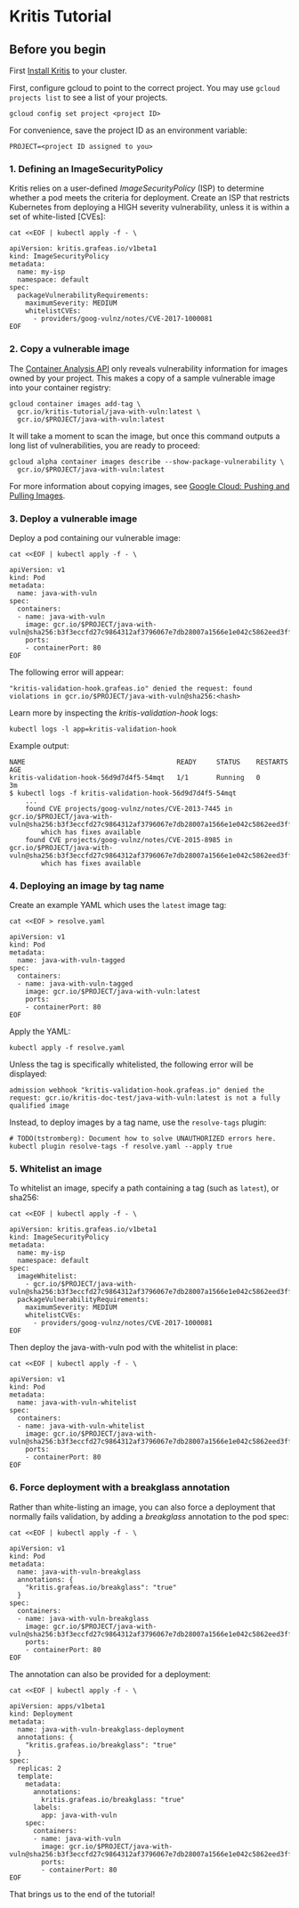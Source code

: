 # Kritis Tutorial

## Before you begin

First [Install Kritis](install.md) to your cluster.

First, configure gcloud to point to the correct project. You may use  `gcloud projects list` to see a list of your projects. 

```shell
gcloud config set project <project ID>
```

For convenience, save the project ID as an environment variable:

```shell
PROJECT=<project ID assigned to you>
```

### 1. Defining an ImageSecurityPolicy

Kritis relies on a user-defined *ImageSecurityPolicy* (ISP) to determine whether a pod meets the criteria for deployment. Create an ISP that restricts Kubernetes from deploying a HIGH severity vulnerability, unless it is within a set of white-listed [CVEs]:

```shell
cat <<EOF | kubectl apply -f - \

apiVersion: kritis.grafeas.io/v1beta1
kind: ImageSecurityPolicy
metadata:
  name: my-isp
  namespace: default
spec:
  packageVulnerabilityRequirements:
    maximumSeverity: MEDIUM
    whitelistCVEs:
      - providers/goog-vulnz/notes/CVE-2017-1000081
EOF
```

### 2. Copy a vulnerable image

The [Container Analysis API](https://cloud.google.com/container-analysis/api/reference/rest/) only reveals vulnerability information for images owned by your project. This makes a copy of a sample vulnerable image into your container registry:

```shell
gcloud container images add-tag \
  gcr.io/kritis-tutorial/java-with-vuln:latest \
  gcr.io/$PROJECT/java-with-vuln:latest
```

It will take a moment to scan the image, but once this command outputs a long list of vulnerabilities, you are ready to proceed:

```shell
gcloud alpha container images describe --show-package-vulnerability \
  gcr.io/$PROJECT/java-with-vuln:latest
```

For more information about copying images, see [Google Cloud: Pushing and Pulling Images](https://cloud.google.com/container-registry/docs/pushing-and-pulling).

### 3. Deploy a vulnerable image

Deploy a pod containing our vulnerable image:

```shell
cat <<EOF | kubectl apply -f - \

apiVersion: v1
kind: Pod
metadata:
  name: java-with-vuln
spec:
  containers:
  - name: java-with-vuln
    image: gcr.io/$PROJECT/java-with-vuln@sha256:b3f3eccfd27c9864312af3796067e7db28007a1566e1e042c5862eed3ff1b2c8
    ports:
    - containerPort: 80
EOF
```

The following error will appear:

```shell
"kritis-validation-hook.grafeas.io" denied the request: found violations in gcr.io/$PROJECT/java-with-vuln@sha256:<hash>
```

Learn more by inspecting the *kritis-validation-hook* logs:

```shell
kubectl logs -l app=kritis-validation-hook
```

Example output:

```shell
NAME                                      READY     STATUS    RESTARTS   AGE
kritis-validation-hook-56d9d7d4f5-54mqt   1/1       Running   0          3m
$ kubectl logs -f kritis-validation-hook-56d9d7d4f5-54mqt
    ...
    found CVE projects/goog-vulnz/notes/CVE-2013-7445 in gcr.io/$PROJECT/java-with-vuln@sha256:b3f3eccfd27c9864312af3796067e7db28007a1566e1e042c5862eed3ff1b2c8
        which has fixes available
    found CVE projects/goog-vulnz/notes/CVE-2015-8985 in gcr.io/$PROJECT/java-with-vuln@sha256:b3f3eccfd27c9864312af3796067e7db28007a1566e1e042c5862eed3ff1b2c8
        which has fixes available
```

### 4. Deploying an image by tag name

Create an example YAML which uses the `latest` image tag:

```shell
cat <<EOF > resolve.yaml

apiVersion: v1
kind: Pod
metadata:
  name: java-with-vuln-tagged
spec:
  containers:
  - name: java-with-vuln-tagged
    image: gcr.io/$PROJECT/java-with-vuln:latest
    ports:
    - containerPort: 80
EOF
```

Apply the YAML:

```shell
kubectl apply -f resolve.yaml
```

Unless the tag is specifically whitelisted, the following error will be displayed:

```shell
admission webhook "kritis-validation-hook.grafeas.io" denied the request: gcr.io/kritis-doc-test/java-with-vuln:latest is not a fully qualified image
```

Instead, to deploy images by a tag name, use the `resolve-tags` plugin:

```shell
# TODO(tstromberg): Document how to solve UNAUTHORIZED errors here.
kubectl plugin resolve-tags -f resolve.yaml --apply true
```

### 5. Whitelist an image

To whitelist an image, specify a path containing a tag (such as `latest`), or sha256:

```shell
cat <<EOF | kubectl apply -f - \

apiVersion: kritis.grafeas.io/v1beta1
kind: ImageSecurityPolicy
metadata:
  name: my-isp
  namespace: default
spec:
  imageWhitelist:
    - gcr.io/$PROJECT/java-with-vuln@sha256:b3f3eccfd27c9864312af3796067e7db28007a1566e1e042c5862eed3ff1b2c8
  packageVulnerabilityRequirements:
    maximumSeverity: MEDIUM
    whitelistCVEs:
      - providers/goog-vulnz/notes/CVE-2017-1000081
EOF
```

Then deploy the java-with-vuln pod with the whitelist in place:

```shell
cat <<EOF | kubectl apply -f - \

apiVersion: v1
kind: Pod
metadata:
  name: java-with-vuln-whitelist
spec:
  containers:
  - name: java-with-vuln-whitelist
    image: gcr.io/$PROJECT/java-with-vuln@sha256:b3f3eccfd27c9864312af3796067e7db28007a1566e1e042c5862eed3ff1b2c8
    ports:
    - containerPort: 80
EOF
```

### 6. Force deployment with a breakglass annotation

Rather than white-listing an image, you can also force a deployment  that normally fails validation, by adding a *breakglass* annotation to the pod spec:

```shell
cat <<EOF | kubectl apply -f - \

apiVersion: v1
kind: Pod
metadata:
  name: java-with-vuln-breakglass
  annotations: {
    "kritis.grafeas.io/breakglass": "true"
  }
spec:
  containers:
  - name: java-with-vuln-breakglass
    image: gcr.io/$PROJECT/java-with-vuln@sha256:b3f3eccfd27c9864312af3796067e7db28007a1566e1e042c5862eed3ff1b2c8
    ports:
    - containerPort: 80
EOF
```

The annotation can also be provided for a deployment:

```shell
cat <<EOF | kubectl apply -f - \

apiVersion: apps/v1beta1
kind: Deployment
metadata:
  name: java-with-vuln-breakglass-deployment
  annotations: {
    "kritis.grafeas.io/breakglass": "true"
  }
spec:
  replicas: 2
  template:
    metadata:
      annotations:
        kritis.grafeas.io/breakglass: "true"
      labels:
        app: java-with-vuln
    spec:
      containers:
      - name: java-with-vuln
        image: gcr.io/$PROJECT/java-with-vuln@sha256:b3f3eccfd27c9864312af3796067e7db28007a1566e1e042c5862eed3ff1b2c8
        ports:
        - containerPort: 80
EOF
```

That brings us to the end of the tutorial!
